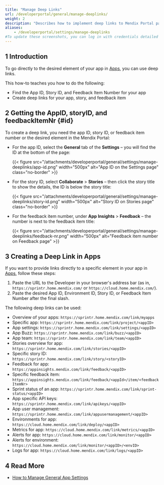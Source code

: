 ```yaml
---
title: "Manage Deep Links"
url: /developerportal/general/manage-deeplinks/
weight: 2
description: "Describes how to implement deep links to Mendix Portal pages."
aliases:
    - /developerportal/settings/manage-deeplinks
#To update these screenshots, you can log in with credentials detailed in How to Update Screenshots Using Team Apps.
---
```


## 1 Introduction

To go directly to the desired element of your app in [Apps](https://sprintr.home.mendix.com/), you can use deep links.

This how-to teaches you how to do the following:

* Find the App ID, Story ID, and Feedback Item Number for your app
* Create deep links for your app, story, and feedback item

## 2 Getting the AppID, storyID, and feedbackItemNr {#id}

To create a deep link, you need the app ID, story ID, or feedback item number or the desired element in the Mendix Portal:

* For the app ID, select the **General** tab of the **Settings** – you will find the ID at the bottom of the page:

    {{< figure src="/attachments/developerportal/general/settings/manage-deeplinks/app-id.png" width="500px" alt="App ID on the Settings page" class="no-border" >}}

* For the story ID, select **Collaborate** > **Stories** – then click the story title to show the details, the ID is below the story title:

    {{< figure src="/attachments/developerportal/general/settings/manage-deeplinks/story-id.png" width="500px" alt="Story ID on Stories page" class="no-border" >}}

* For the feedback item number, under **App Insights** > **Feedback** – the number is next to the feedback item title:

    {{< figure src="/attachments/developerportal/general/settings/manage-deeplinks/feedback-nr.png" width="500px" alt="Feedback item number on Feedback page" >}}

## 3 Creating a Deep Link in Apps

If you want to provide links directly to a specific element in your app in [Apps](https://sprintr.home.mendix.com/), follow these steps:

1. Paste the URL to the Developer in your browser's address bar (as in, `https://sprintr.home.mendix.com/` or `https://cloud.home.mendix.com/`).
2. Paste the desired App ID, Environment ID, Story ID, or Feedback Item Number after the final slash.

The following deep links can be used:

* Overview of your apps: `https://sprintr.home.mendix.com/link/myapps`
* Specific app: `https://sprintr.home.mendix.com/link/project/<appID>`
* App settings: `https://sprintr.home.mendix.com/link/settings/<appID>`
* App Buzz: `https://sprintr.home.mendix.com/link/buzz/<appID>`
* App team: `https://sprintr.home.mendix.com/link/team/<appID>`
* Stories overview for app: `https://sprintr.home.mendix.com/link/stories/<appID>`
* Specific story ID: `https://sprintr.home.mendix.com/link/story/<storyID>`
* Feedback for app: `https://appinsights.mendix.com/link/feedback/<appID>`
* Specific feedback item: `https://appinsights.mendix.com/link/feedback/<appId>/item/<feedbackItemNr>`
* Sprint status of an app: `https://sprintr.home.mendix.com/link/sprint-status/<appID>`
* App specific API keys: `https://sprintr.home.mendix.com/link/apikeys/<appID>`
* App user management: `https://sprintr.home.mendix.com/link/appusermanagement/<appID>`
* Environments for app: `https://cloud.home.mendix.com/link/deploy/<appID>`
* Metrics for app: `https://cloud.home.mendix.com/link/metrics/<appID>`
* Alerts for app: `https://cloud.home.mendix.com/link/monitor/<appID>`
* Alerts for environment: `https://cloud.home.mendix.com/link/monitor/<appID>/<envID>`
* Logs for app: `https://cloud.home.mendix.com/link/logs/<appID>`

## 4 Read More

* [How to Manage General App Settings](/developerportal/collaborate/general-settings/)
